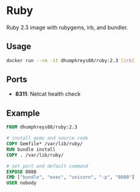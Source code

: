# Ruby

Ruby 2.3 image with rubygems, irb, and bundler.

## Usage

```bash
docker run --rm -it dhumphreys88/ruby:2.3 [irb]
```

## Ports

- __8311__: Netcat health check

## Example

```dockerfile
FROM dhumphreys88/ruby:2.3

# install gems and source code
COPY Gemfile* /var/lib/ruby/
RUN bundle install
COPY . /var/lib/ruby/

# set port and default command
EXPOSE 8080
CMD ["bundle", "exec", "unicorn", "-p", "8080"]
USER nobody
```
